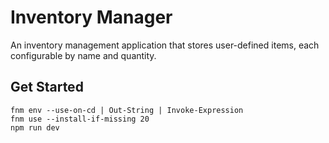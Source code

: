 # Inventory Manager

An inventory management application that stores user-defined items, each configurable by name and quantity.

## Get Started

```
fnm env --use-on-cd | Out-String | Invoke-Expression
fnm use --install-if-missing 20
npm run dev
```